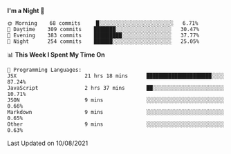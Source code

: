 <!--START_SECTION:waka-->
**I'm a Night 🦉** 

```text
🌞 Morning    68 commits     █░░░░░░░░░░░░░░░░░░░░░░░░   6.71% 
🌆 Daytime    309 commits    ███████░░░░░░░░░░░░░░░░░░   30.47% 
🌃 Evening    383 commits    █████████░░░░░░░░░░░░░░░░   37.77% 
🌙 Night      254 commits    ██████░░░░░░░░░░░░░░░░░░░   25.05%

```


📊 **This Week I Spent My Time On** 

```text
💬 Programming Languages: 
JSX                      21 hrs 18 mins      █████████████████████░░░░   87.24% 
JavaScript               2 hrs 37 mins       ██░░░░░░░░░░░░░░░░░░░░░░░   10.71% 
JSON                     9 mins              ░░░░░░░░░░░░░░░░░░░░░░░░░   0.66% 
Markdown                 9 mins              ░░░░░░░░░░░░░░░░░░░░░░░░░   0.65% 
Other                    9 mins              ░░░░░░░░░░░░░░░░░░░░░░░░░   0.63%

```


 Last Updated on 10/08/2021
<!--END_SECTION:waka-->
